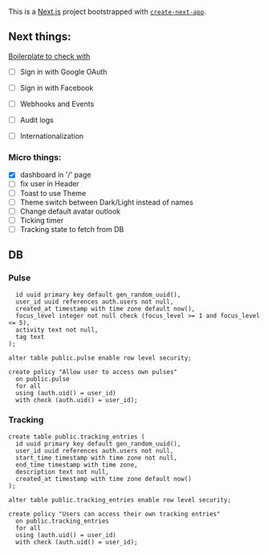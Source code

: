 This is a [Next.js](https://nextjs.org) project bootstrapped with [`create-next-app`](https://nextjs.org/docs/app/api-reference/cli/create-next-app).

## Next things:
[Boilerplate to check with](https://www.ory.sh/blog/enterprise-ready-saas-starter-kit)
- [ ] Sign in with Google OAuth
- [ ] Sign in with Facebook 
- [ ] Webhooks and Events
- [ ] Audit logs
- [ ] Internationalization


### Micro things:
- [x] dashboard in '/' page
- [ ] fix user in Header
- [ ] Toast to use Theme
- [ ] Theme switch between Dark/Light instead of names
- [ ] Change default avatar outlook
- [ ] Ticking timer
- [ ] Tracking state to fetch from DB

## DB
### Pulse

```create table public.pulse (
  id uuid primary key default gen_random_uuid(),
  user_id uuid references auth.users not null,
  created_at timestamp with time zone default now(),
  focus_level integer not null check (focus_level >= 1 and focus_level <= 5),
  activity text not null,
  tag text
);

alter table public.pulse enable row level security;

create policy "Allow user to access own pulses"
  on public.pulse
  for all
  using (auth.uid() = user_id)
  with check (auth.uid() = user_id);

```

### Tracking
```
create table public.tracking_entries (
  id uuid primary key default gen_random_uuid(),
  user_id uuid references auth.users not null,
  start_time timestamp with time zone not null,
  end_time timestamp with time zone,
  description text not null,
  created_at timestamp with time zone default now()
);

alter table public.tracking_entries enable row level security;

create policy "Users can access their own tracking entries"
  on public.tracking_entries
  for all
  using (auth.uid() = user_id)
  with check (auth.uid() = user_id);

```